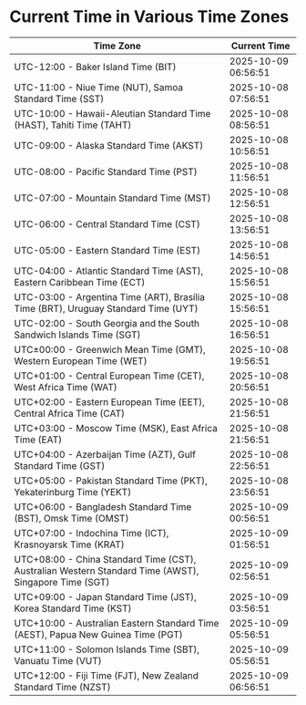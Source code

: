 # Current Time in Various Time Zones

| Time Zone | Current Time |
|-----------|--------------|
| UTC-12:00 - Baker Island Time (BIT) | 2025-10-09 06:56:51 |
| UTC-11:00 - Niue Time (NUT), Samoa Standard Time (SST) | 2025-10-08 07:56:51 |
| UTC-10:00 - Hawaii-Aleutian Standard Time (HAST), Tahiti Time (TAHT) | 2025-10-08 08:56:51 |
| UTC-09:00 - Alaska Standard Time (AKST) | 2025-10-08 10:56:51 |
| UTC-08:00 - Pacific Standard Time (PST) | 2025-10-08 11:56:51 |
| UTC-07:00 - Mountain Standard Time (MST) | 2025-10-08 12:56:51 |
| UTC-06:00 - Central Standard Time (CST) | 2025-10-08 13:56:51 |
| UTC-05:00 - Eastern Standard Time (EST) | 2025-10-08 14:56:51 |
| UTC-04:00 - Atlantic Standard Time (AST), Eastern Caribbean Time (ECT) | 2025-10-08 15:56:51 |
| UTC-03:00 - Argentina Time (ART), Brasília Time (BRT), Uruguay Standard Time (UYT) | 2025-10-08 15:56:51 |
| UTC-02:00 - South Georgia and the South Sandwich Islands Time (SGT) | 2025-10-08 16:56:51 |
| UTC±00:00 - Greenwich Mean Time (GMT), Western European Time (WET) | 2025-10-08 19:56:51 |
| UTC+01:00 - Central European Time (CET), West Africa Time (WAT) | 2025-10-08 20:56:51 |
| UTC+02:00 - Eastern European Time (EET), Central Africa Time (CAT) | 2025-10-08 21:56:51 |
| UTC+03:00 - Moscow Time (MSK), East Africa Time (EAT) | 2025-10-08 21:56:51 |
| UTC+04:00 - Azerbaijan Time (AZT), Gulf Standard Time (GST) | 2025-10-08 22:56:51 |
| UTC+05:00 - Pakistan Standard Time (PKT), Yekaterinburg Time (YEKT) | 2025-10-08 23:56:51 |
| UTC+06:00 - Bangladesh Standard Time (BST), Omsk Time (OMST) | 2025-10-09 00:56:51 |
| UTC+07:00 - Indochina Time (ICT), Krasnoyarsk Time (KRAT) | 2025-10-09 01:56:51 |
| UTC+08:00 - China Standard Time (CST), Australian Western Standard Time (AWST), Singapore Time (SGT) | 2025-10-09 02:56:51 |
| UTC+09:00 - Japan Standard Time (JST), Korea Standard Time (KST) | 2025-10-09 03:56:51 |
| UTC+10:00 - Australian Eastern Standard Time (AEST), Papua New Guinea Time (PGT) | 2025-10-09 05:56:51 |
| UTC+11:00 - Solomon Islands Time (SBT), Vanuatu Time (VUT) | 2025-10-09 05:56:51 |
| UTC+12:00 - Fiji Time (FJT), New Zealand Standard Time (NZST) | 2025-10-09 06:56:51 |
